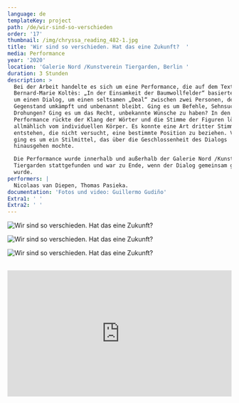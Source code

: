 ```yaml
---
language: de
templateKey: project
path: /de/wir-sind-so-verschieden
order: '17'
thumbnail: /img/chryssa_reading_482-1.jpg
title: 'Wir sind so verschieden. Hat das eine Zukunft?  '
media: Performance
year: '2020'
location: 'Galerie Nord /Kunstverein Tiergarden, Berlin '
duration: 3 Stunden
description: >
  Bei der Arbeit handelte es sich um eine Performance, die auf dem Text vom
  Bernard-Marie Koltès: „In der Einsamkeit der Baumwollfelder“ basierte. Es ging
  um einen Dialog, um einen seltsamen „Deal“ zwischen zwei Personen, dessen
  Gegenstand umkämpft und unbenannt bleibt. Ging es um Befehle, Sehnsucht,
  Drohungen? Ging es um das Recht, unbekannte Wünsche zu haben? In den Fokus der
  Performance rückte der Klang der Wörter und die Stimme der Figuren löste sich
  allmählich vom individuellen Körper. Es konnte eine Art dritter Stimme
  entstehen, die nicht versucht, eine bestimmte Position zu beziehen. Vielmehr
  ging es um ein Stilmittel, das über die Geschlossenheit des Dialogs
  hinausgehen mochte.

  Die Performance wurde innerhalb und außerhalb der Galerie Nord /Kunstverein
  Tiergarden stattgefunden und war zu Ende, wenn der Dialog gemeinsam gesprochen
  wurde.
performers: |
  Nicolaas van Diepen, Thomas Pasieka.
documentation: 'Fotos und video: Guillermo Gudiño'
Extra1: ' '
Extra2: ' '
---
```

![Wir sind so verschieden. Hat das eine Zukunft?](/img/chryssa_reading_482-1.jpg)

![Wir sind so verschieden. Hat das eine Zukunft?](/img/chryssa_reading_499-1.jpg)

![Wir sind so verschieden. Hat das eine Zukunft?](/img/chryssa_reading_527-1.jpg)

<div class="extras-container">
<br>
<div class="extra">
 <div style="padding:56.25% 0 0 0;position:relative;">

<iframe src="https://player.vimeo.com/video/459302772?title=0&byline=0&portrait=0" style="position:absolute;top:0;left:0;width:100%;height:100%;" frameborder="0" webkitallowfullscreen mozallowfullscreen allowfullscreen></iframe>

</div>

<script src="https://player.vimeo.com/api/player.js">

</script>
</div>
</div>
